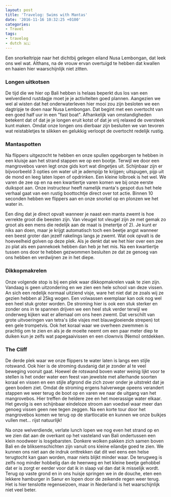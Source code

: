 ```yaml
---
layout: post
title: 'Travelog: Swims with Mantas'
date: '2016-11-16 10:32:25 +0100'
categories:
- Travel
tags:
- travelog
- dutch 🇳🇱
---
```




Een snorkeltripje naar het dichtbij gelegen eiland Nusa Lembongan, dat leek ons wel wat. Althans, na de vrouw ervan overtuigd te hebben dat kwallen en haaien hier waarschijnlijk niet zitten.



### Longen uitkotsen




De tijd die we hier op Bali hebben is helaas beperkt dus los van een welverdiend rustdagje moet je je activiteiten goed plannen. Aangezien we wel al wisten dat het onderwaterleven hier mooi zou zijn besloten we een dagtripje te doen naar Nusa Lembongan. Dat begint met een overtocht van een goed half uur in een "fast boat". Afhankelijk van omstandigheden betekent dat of dat je je longen eruit kotst of dat je vrij relaxed de oversteek kunt maken. Omdat onze longen ons dierbaar zijn besluiten we van tevoren wat reistabletjes te slikken en gelukkig verloopt de overtocht redelijk rustig.



### Mantaspotten




Na flippers uitgezocht te hebben en onze spullen opgeborgen te hebben in een kluisje aan het strand stappen we op een bootje. Terwijl we door een mangrovebos varen legt onze gids kort wat dingetjes uit. Schijnbaar zijn er bijvoorbeeld 3 opties om water uit je adempijp te krijgen; uitspugen, pijp uit de mond en leeg laten lopen of opdrinken. Een kleine lolbroek is het wel. We varen de zee op en na een kwartiertje varen komen we bij onze eerste duikspot aan. Onze instructeur heeft namelijk manta's gespot dus het hele verhaal gaat van een rustig boottochtje direct over tot actie. Binnen 10 seconden hebben we flippers aan en onze snorkel op en plonzen we het water in.



Een ding dat je direct opvalt wanneer je naast een manta zwemt is hoe verrekte groot die beesten zijn. Van vleugel tot vleugel zijn ze met gemak zo groot als een mens die redelijk aan de maat is (metertje of 2). Je kunt er niks aan doen, maar je krijgt automatisch toch een beetje angst wanneer een beest groter dan jezelf rakelings langs je zwemt. Wat ook opvalt is de hoeveelheid golven op deze plek. Als je denkt dat we het hier over een zee zo plat als een pannekoek hebben dan heb je het mis. Na een kwartiertje tussen ons door te hebben gezwommen besluiten ze dat ze genoeg van ons hebben en verdwijnen ze in het diepe.



### Dikkopmakrelen




Onze volgende stop is bij een plek waar dikkopmakrelen vaak te zien zijn. Vandaag is geen uitzondering en we zien een hele school van deze vissen. An sich een redelijk normaal uitziend visje, ware het niet dat ze zoals wij ze gezien hebben al 25kg wogen. Een volwassen exemplaar kan ook nog wel een heel stuk groter worden. De stroming hier is ook een stuk sterker en zonder ons in te spannen drijven we een heel stuk verder terwijl we onderweg kijken wat er allemaal om ons heen zwemt. Dat verschilt van grote uitvoeringen van tetra's (die visjes met blauwgloeiende strepen) tot een gele trompetvis. Ook het koraal waar we overheen zwemmen is prachtig om te zien en als je de moeite neemt om een paar meter diep te duiken kun je zelfs wat papegaaivissen en een clownvis (Nemo) ontdekken.



### The Cliff




De derde plek waar we onze flippers te water laten is langs een stijle rotswand. Ook hier is de stroming dusdanig dat je zonder al te veel beweging vooruit gaat. Hoewel de rotswand boven water weinig lijkt voor te stellen is het onder water een feest van jewelste met allerhande soorten koraal en vissen en een stijle afgrond die zich zover onder je uitstrekt dat je geen bodem ziet. Omdat de stroming ergens halverwege opeens verandert stappen we weer terug de boot op en varen we naar de uitgang van het mangrovebos. Hier treffen de heldere zee en het moerassige water elkaar. Het gevolg is een schijnbaar eindeloze stroom aan voedsel waar meer dan genoeg vissen geen nee tegen zeggen. Na een korte tour door het mangrovebos komen we terug op de startlocatie en kunnen we onze buikjes vullen met... rijst natuurlijk!



Na onze welverdiende, verlate lunch lopen we nog even het strand op en we zien dat aan de overkant op het vasteland van Bali ondertussen een klein noodweer is losgebarsten. Donkere wolken pakken zich samen boven Bali en de bliksemschichten zijn vanuit ons kleine eilandje goed te zien. We kunnen ons niet aan de indruk onttrekken dat dit wel eens een helse terugtocht kan gaan worden, maar niets blijkt minder waar. De terugweg is zelfs nog minder hobbelig dan de heenweg en het kleine beetje gehobbel dat er is zorgt er eerder voor dat ik in slaap val dan dat ik misselijk wordt. Terug op vaste grond en in ons huisje springen we in de douche, eten een lekkere hamburger in Sanur en lopen door de zeikende regen weer terug. Het is hier tenslotte regenseizoen, maar in Nederland is het waarschijnlijk niet veel beter.

